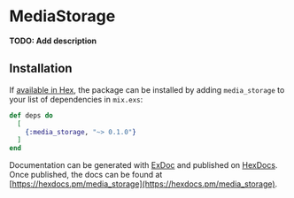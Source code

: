 # MediaStorage

**TODO: Add description**

## Installation

If [available in Hex](https://hex.pm/docs/publish), the package can be installed
by adding `media_storage` to your list of dependencies in `mix.exs`:

```elixir
def deps do
  [
    {:media_storage, "~> 0.1.0"}
  ]
end
```

Documentation can be generated with [ExDoc](https://github.com/elixir-lang/ex_doc)
and published on [HexDocs](https://hexdocs.pm). Once published, the docs can
be found at [https://hexdocs.pm/media_storage](https://hexdocs.pm/media_storage).

